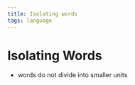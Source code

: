 ```yaml
---
title: Isolating words
tags: language
---
```


# Isolating Words
- words do not divide into smaller units




